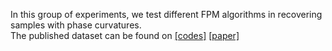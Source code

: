 In this group of experiments, we test different FPM algorithms in recovering samples with phase curvatures. <br>
The published dataset can be found on [[codes]](https://opticapublishing.figshare.com/articles/journal_contribution/Supplementary_document_for_Addressing_phase-curvature_in_Fourier_ptychography_-_5810780_pdf/19762861?file=37536010) [[paper]](https://opg.optica.org/abstract.cfm?uri=oe-30-13-22421)




